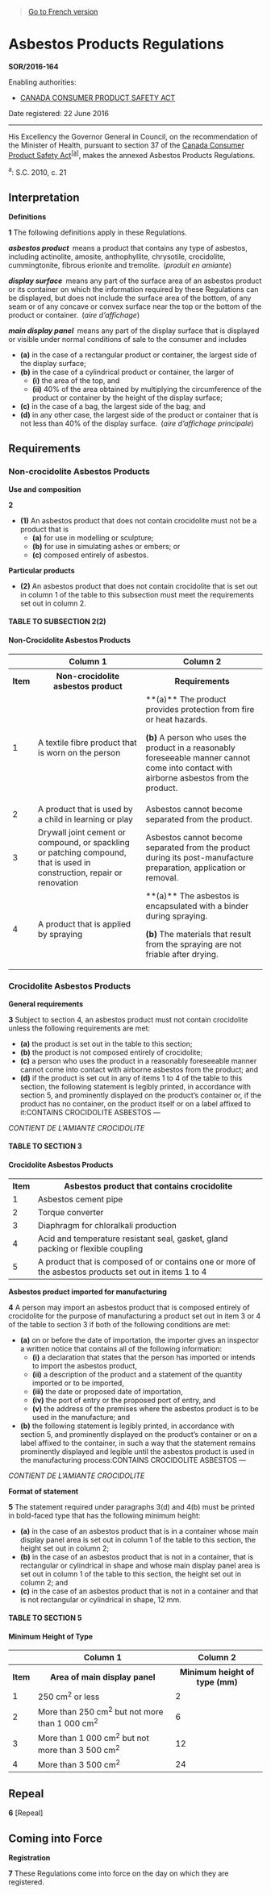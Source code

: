 > [Go to French version](/fr/Règlements/Décrets,%20ordonnances%20et%20règlements%20statutaires/2016/164.md)

# Asbestos Products Regulations

**SOR/2016-164**

Enabling authorities: 
- [CANADA CONSUMER PRODUCT SAFETY ACT](/en/Acts/Statutes%20of%20Canada/2010/c.%2021.md)

Date registered: 22 June 2016

----------

His Excellency the Governor General in Council, on the recommendation of the Minister of Health, pursuant to section 37 of the [Canada Consumer Product Safety Act](/en/Acts/Statutes%20of%20Canada/2010/c.%2021.md)<sup><a href='#fn_SOR-2016-164_e_hq_18664'>[a]</a></sup>, makes the annexed Asbestos Products Regulations.

<a name='fn_SOR-2016-164_e_hq_18664'><sup>a</sup></a>: S.C. 2010, c. 21<br />




## Interpretation



**Definitions**

**1** The following definitions apply in these Regulations.

***asbestos product*** means a product that contains any type of asbestos, including actinolite, amosite, anthophyllite, chrysotile, crocidolite, cummingtonite, fibrous erionite and tremolite. (*produit en amiante*)

***display surface*** means any part of the surface area of an asbestos product or its container on which the information required by these Regulations can be displayed, but does not include the surface area of the bottom, of any seam or of any concave or convex surface near the top or the bottom of the product or container. (*aire d’affichage*)

***main display panel*** means any part of the display surface that is displayed or visible under normal conditions of sale to the consumer and includes
- **(a)** in the case of a rectangular product or container, the largest side of the display surface;
- **(b)** in the case of a cylindrical product or container, the larger of
	- **(i)** the area of the top, and
	- **(ii)** 40% of the area obtained by multiplying the circumference of the product or container by the height of the display surface;
- **(c)** in the case of a bag, the largest side of the bag; and
- **(d)** in any other case, the largest side of the product or container that is not less than 40% of the display surface. (*aire d’affichage principale*)




## Requirements



### Non-crocidolite Asbestos Products



**Use and composition**

**2** 

- **(1)** An asbestos product that does not contain crocidolite must not be a product that is
	- **(a)** for use in modelling or sculpture;
	- **(b)** for use in simulating ashes or embers; or
	- **(c)** composed entirely of asbestos.

**Particular products**

- **(2)** An asbestos product that does not contain crocidolite that is set out in column 1 of the table to this subsection must meet the requirements set out in column 2.
#### TABLE TO SUBSECTION 2(2)
<table>
<h4>Non-Crocidolite Asbestos Products</h4>
<tr>
<th></th>
<th>Column 1</th>
<th>Column 2</th>
</tr>
<tr>
<th>Item</th>
<th>Non-crocidolite asbestos product</th>
<th>Requirements</th>
</tr>
<tr>
<td>1</td>
<td>A textile fibre product that is worn on the person</td>
<td>**(a)** The product provides protection from fire or heat hazards.

**(b)** A person who uses the product in a reasonably foreseeable manner cannot come into contact with airborne asbestos from the product.

</td>
</tr>
<tr>
<td>2</td>
<td>A product that is used by a child in learning or play</td>
<td>Asbestos cannot become separated from the product.</td>
</tr>
<tr>
<td>3</td>
<td>Drywall joint cement or compound, or spackling or patching compound, that is used in construction, repair or renovation</td>
<td>Asbestos cannot become separated from the product during its post-manufacture preparation, application or removal.</td>
</tr>
<tr>
<td>4</td>
<td>A product that is applied by spraying</td>
<td>**(a)** The asbestos is encapsulated with a binder during spraying.

**(b)** The materials that result from the spraying are not friable after drying.

</td>
</tr>
</table>





### Crocidolite Asbestos Products



**General requirements**

**3** Subject to section 4, an asbestos product must not contain crocidolite unless the following requirements are met:
- **(a)** the product is set out in the table to this section;
- **(b)** the product is not composed entirely of crocidolite;
- **(c)** a person who uses the product in a reasonably foreseeable manner cannot come into contact with airborne asbestos from the product; and
- **(d)** if the product is set out in any of items 1 to 4 of the table to this section, the following statement is legibly printed, in accordance with section 5, and prominently displayed on the product’s container or, if the product has no container, on the product itself or on a label affixed to it:CONTAINS CROCIDOLITE ASBESTOS —

*CONTIENT DE L’AMIANTE CROCIDOLITE*


#### TABLE TO SECTION 3
<table>
<h4>Crocidolite Asbestos Products</h4>
<tr>
<th>Item</th>
<th>Asbestos product that contains crocidolite</th>
</tr>
<tr>
<td>1</td>
<td>Asbestos cement pipe</td>
</tr>
<tr>
<td>2</td>
<td>Torque converter</td>
</tr>
<tr>
<td>3</td>
<td>Diaphragm for chloralkali production</td>
</tr>
<tr>
<td>4</td>
<td>Acid and temperature resistant seal, gasket, gland packing or flexible coupling</td>
</tr>
<tr>
<td>5</td>
<td>A product that is composed of or contains one or more of the asbestos products set out in items 1 to 4</td>
</tr>
</table>





**Asbestos product imported for manufacturing**

**4** A person may import an asbestos product that is composed entirely of crocidolite for the purpose of manufacturing a product set out in item 3 or 4 of the table to section 3 if both of the following conditions are met:
- **(a)** on or before the date of importation, the importer gives an inspector a written notice that contains all of the following information:
	- **(i)** a declaration that states that the person has imported or intends to import the asbestos product,
	- **(ii)** a description of the product and a statement of the quantity imported or to be imported,
	- **(iii)** the date or proposed date of importation,
	- **(iv)** the port of entry or the proposed port of entry, and
	- **(v)** the address of the premises where the asbestos product is to be used in the manufacture; and
- **(b)** the following statement is legibly printed, in accordance with section 5, and prominently displayed on the product’s container or on a label affixed to the container, in such a way that the statement remains prominently displayed and legible until the asbestos product is used in the manufacturing process:CONTAINS CROCIDOLITE ASBESTOS —

*CONTIENT DE L’AMIANTE CROCIDOLITE*






**Format of statement**

**5** The statement required under paragraphs 3(d) and 4(b) must be printed in bold-faced type that has the following minimum height:
- **(a)** in the case of an asbestos product that is in a container whose main display panel area is set out in column 1 of the table to this section, the height set out in column 2;
- **(b)** in the case of an asbestos product that is not in a container, that is rectangular or cylindrical in shape and whose main display panel area is set out in column 1 of the table to this section, the height set out in column 2; and
- **(c)** in the case of an asbestos product that is not in a container and that is not rectangular or cylindrical in shape, 12 mm.
#### TABLE TO SECTION 5
<table>
<h4>Minimum Height of Type</h4>
<tr>
<th></th>
<th>Column 1</th>
<th>Column 2</th>
</tr>
<tr>
<th>Item</th>
<th>Area of main display panel</th>
<th>Minimum height of type (mm)</th>
</tr>
<tr>
<td>1</td>
<td>250 cm<sup>2</sup> or less</td>
<td>2</td>
</tr>
<tr>
<td>2</td>
<td>More than 250 cm<sup>2</sup> but not more than 1 000 cm<sup>2</sup></td>
<td>6</td>
</tr>
<tr>
<td>3</td>
<td>More than 1 000 cm<sup>2</sup> but not more than 3 500 cm<sup>2</sup></td>
<td>12</td>
</tr>
<tr>
<td>4</td>
<td>More than 3 500 cm<sup>2</sup></td>
<td>24</td>
</tr>
</table>





## Repeal


**6** [Repeal]




## Coming into Force



**Registration**

**7** These Regulations come into force on the day on which they are registered.


